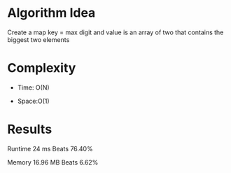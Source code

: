 # Algorithm Idea

Create a map key = max digit and value is an array of two that contains the biggest two elements

# Complexity

- Time: O(N)

- Space:O(1)

# Results

Runtime
24
ms
Beats
76.40%

Memory
16.96
MB
Beats
6.62%